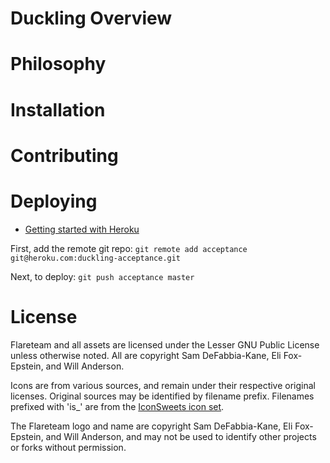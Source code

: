 # Duckling Overview

# Philosophy

# Installation

# Contributing

# Deploying

* [Getting started with Heroku](https://devcenter.heroku.com/articles/quickstart)

First, add the remote git repo:
`git remote add acceptance git@heroku.com:duckling-acceptance.git`

Next, to deploy:
`git push acceptance master`

# License

Flareteam and all assets are licensed under the Lesser GNU Public License unless otherwise noted. All are copyright Sam DeFabbia-Kane, Eli Fox-Epstein, and Will Anderson.

Icons are from various sources, and remain under their respective original licenses. Original sources may be identified by filename prefix. Filenames prefixed with 'is\_' are from the [IconSweets icon set](http://iconsweets.com/).

The Flareteam logo and name are copyright Sam DeFabbia-Kane, Eli Fox-Epstein, and Will Anderson, and may not be used to identify other projects or forks without permission.
